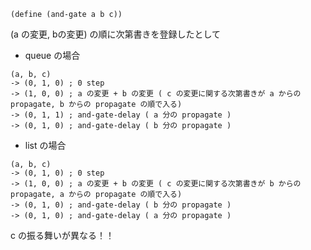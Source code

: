 ```
(define (and-gate a b c))
```

(a の変更, bの変更) の順に次第書きを登録したとして

* queue の場合

```
(a, b, c)
-> (0, 1, 0) ; 0 step
-> (1, 0, 0) ; a の変更 + b の変更 ( c の変更に関する次第書きが a からの propagate, b からの propagate の順で入る)
-> (0, 1, 1) ; and-gate-delay ( a 分の propagate )
-> (0, 1, 0) ; and-gate-delay ( b 分の propagate )
```

* list の場合

```
(a, b, c)
-> (0, 1, 0) ; 0 step
-> (1, 0, 0) ; a の変更 + b の変更 ( c の変更に関する次第書きが b からの propagate, a からの propagate の順で入る)
-> (0, 1, 0) ; and-gate-delay ( b 分の propagate )
-> (0, 1, 0) ; and-gate-delay ( a 分の propagate )
```

c の振る舞いが異なる！！
